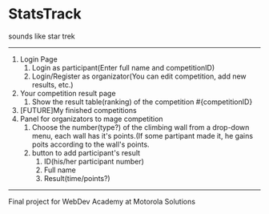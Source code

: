 # StatsTrack 
sounds like star trek 


<hr>

<ol>
    <li>
        Login Page
        <ol>
            <li>Login as participant(Enter full name and competitionID)</li>
            <li>Login/Register as organizator(You can edit competition, add new results, etc.)</li>
        </ol>
    </li>
    <li>
        Your competition result page
        <ol>
            <li>Show the result table(ranking) of the competition #{competitionID}</li>
        </ol>
    </li>
    <li>[FUTURE]My finished competitions</li>
    <li>
        Panel for organizators to mage competition
        <ol>
            <li>
                Choose the number(type?) of the climbing wall from a drop-down menu,
                each wall has it's points.(If some partipant made it, he gains poits according to
                the wall's points.
            </li>
            <li>
              button to add participant's result
                <ol>
                    <li>ID(his/her participant number)</li>
                    <li>Full name</li>
                    <li>Result(time/points?)</li>
                </ol>
            </li>
        </ol>
    </li>
</ol>

<hr> Final project for WebDev Academy at Motorola Solutions
